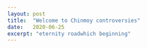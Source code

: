 ```yaml
---
layout: post
title:  "Welcome to Chinmoy controversies"
date:   2020-06-25
excerpt: "eternity roadwhich beginning"
---
```

